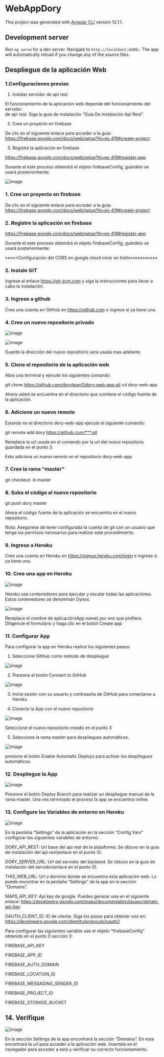 # WebAppDory

This project was generated with [Angular CLI](https://github.com/angular/angular-cli) version 12.1.1.

## Development server

Run `ng serve` for a dev server. Navigate to `http://localhost:4200/`. The app will automatically reload if you change any of the source files.


## Despliegue de la aplicación Web

### 1.Configuraciones previas

1. Instalar servidor de api rest
	    
El funcionamiento de la aplicación web depende del funcionamiento del servidor        
de api rest. Siga la guía de instalación “Guía De Instalación Api Rest”.
            
2. Cree un proyecto en firebase
	 
De clic en el siguiente enlace para acceder a la guia:
https://firebase.google.com/docs/web/setup?hl=es-419#create-project

	
3. Registre la aplicación en firebase
	
https://firebase.google.com/docs/web/setup?hl=es-419#register-app

Durante el este proceso obtendrá el objeto firebaseConfig, guárdelo se usará posteriormente:

![image](https://user-images.githubusercontent.com/118612137/203827326-4d484a9e-d8f5-4135-b0a6-e0043f4d526c.png)

### 1. Cree un proyecto en firebase
	 
De clic en el siguiente enlace para acceder a la guia:
https://firebase.google.com/docs/web/setup?hl=es-419#create-project

	
### 2. Registre la aplicación en firebase
	
https://firebase.google.com/docs/web/setup?hl=es-419#register-app

Durante el este proceso obtendrá el objeto firebaseConfig, guárdelo se usará posteriormente:


««««<Configuración del CORS en google cloud mirar en trello«««««««««««

### 2. Instale GIT

Ingrese al enlace https://git-scm.com y siga la instrucciones para llevar a cabo la instalación.

### 3. Ingrese a github

Cree una cuenta en GitHub en https://github.com  o ingrese si ya tiene una.

### 4. Cree un nuevo repositorio privado

![image](https://user-images.githubusercontent.com/118612137/203827821-9ca1ef75-28a2-4ab2-902a-dc5243a76ce6.png)

![image](https://user-images.githubusercontent.com/118612137/203827852-9a690ebc-688e-4dc9-bfea-907a5690cacc.png)

Guarde la dirección del nuevo repositorio será usada mas adelante.

### 5. Clone el repositorio de la aplicación web

Abra una terminal y ejecute los siguientes comando:

git clone https://github.com/doryteam1/dory-web-app.git
cd dory-web-app

Ahora usted se encuentra en el directorio que contiene el código fuente de la aplicación.

### 6. Adicione un nuevo remoto

Estando en el directorio dory-web-app ejecute el siguiente comando:

git remote add dory https://github.com/***.git

Remplace la url usada en el comando por la url del nuevo repositorio guardada en el punto 3.

Esto adiciona un nuevo remoto en el repositorio dory-web-app


### 7. Cree la rama “master”

git checkout -b master 

### 8. Suba el código al nuevo repositorio

git push dory master

Ahora el código fuente de la aplicación se encuentra en el nuevo repositorio. 

Nota: Asegúrese de tener configurada la cuenta de git con un usuario que tenga los permisos necesarios para realizar este procedimiento.

### 9. Ingrese a Heroku

Cree una cuenta en Heroku en https://signup.heroku.com/login o ingrese si ya tiene una.


### 10. Cree una app en Heroku

![image](https://user-images.githubusercontent.com/118612137/203828155-3613f050-5e3f-400b-bbb5-d72ebe1dee0f.png)

Heroku usa contenedores para ejecutar y escalar todas las aplicaciones. Estos contenedores se denominan Dynos. 

![image](https://user-images.githubusercontent.com/118612137/203828194-da2a9ae9-58f9-4444-a183-14e0609fe180.png)

Remplace el nombre de aplicación(App name) por uno que prefiera.
Diligencie el formulario y haga clic en el botón Create app

### 11. Configurar App 

Para configurar la app en Heroku realice los siguientes pasos:
	
1. Seleccione GitHub como método de despliegue.

![image](https://user-images.githubusercontent.com/118612137/203828301-cdb4cab3-2cc4-4243-a896-06feed680546.png)

2. Presione el botón Connect to GitHub

![image](https://user-images.githubusercontent.com/118612137/203828373-b4e8f257-c48c-4f11-b9c6-54af59f194f1.png)

3. Inicie sesión con su usuario y contraseña de GitHub para conectarse a Heroku

4. Conecte la App con el nuevo repositorio

![image](https://user-images.githubusercontent.com/118612137/203828430-65a6eda1-28e9-49b3-9669-1243e52f2793.png)

Seleccione el nuevo repositorio creado en el punto 3

5. Seleccione la rama master para despliegues automáticos.

![image](https://user-images.githubusercontent.com/118612137/203828538-c51f9b7a-dcbe-4bfe-bebd-bf47c3a4ec46.png)

presione el botón Enable Automatic Deploys para activar los despliegues automáticos.


### 12. Despliegue la App

![image](https://user-images.githubusercontent.com/118612137/203828592-a861bf9b-d86b-467b-ab67-d5f3913ad53b.png)

Presione el botón Deploy Branch para realizar un despliegue manual de la rama master.
Una ves terminado el proceso la app se encuentra online.


### 13. Configure las Variables de entorno en Heroku

![image](https://user-images.githubusercontent.com/118612137/203829396-a0726b81-2596-4402-a468-1b653d978ca2.png)

En la pestaña “Settings” de la aplicación en la sección “Config Vars” configurar  las siguientes variables de entorno:

DORY_API_REST: Url base del api rest de la plataforma. Se obtuvo en la guía de instalación del api rest(enlace en el punto 0).
 
DORY_SERVER_URL: Url del servidor del backend. Se obtuvo en la guia de instalación del servidor(enlace en el punto 0).

THIS_WEB_URL: Url o dominio donde se encuentra esta aplicación web. Lo puede encontrar en la pestaña “Settings” de la app en la sección “Domains”.

MAPS_API_KEY:  Api key de google. Puedes generar una en el siguiente enlace: https://developers.google.com/maps/documentation/javascript/get-api-key

OAUTH_CLIENT_ID: ID de cliente. Siga los pasos para obtener uno en: https://developers.google.com/identity/protocols/oauth2

Para configurar las siguientes variable use el objeto “firebaseConfig” obtenido en el punto 0 sección 3:

FIREBASE_API_KEY

FIREBASE_APP_ID

FIREBASE_AUTH_DOMAIN

FIREBASE_LOCATION_ID

FIREBASE_MESSAGING_SENDER_ID

FIREBASE_PROJECT_ID

FIREBASE_STORAGE_BUCKET

 
## 14. Verifique

![image](https://user-images.githubusercontent.com/118612137/203829567-5548abda-44c4-474c-814f-fbaec59aa3cd.png)

En la sección Settings de la app encontrará la sección “Domains”. En esta encontrará la url para acceder a la aplicación web. Insertela en el navegador para acceder a esta y verificar su correcto funcionamiento.
